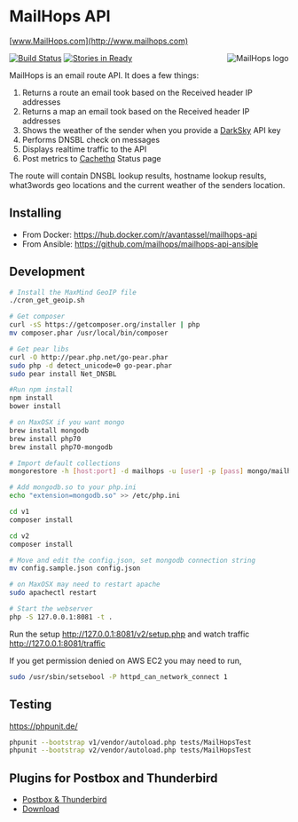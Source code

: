 # MailHops API
[www.MailHops.com](http://www.mailhops.com)

<img src="https://www.mailhops.com/images/logos/logo.png" alt="MailHops logo" title="MailHops" align="right" />

[![Build Status](https://travis-ci.org/MailHops/mailhops-node.svg)](https://travis-ci.org/MailHops/mailhops-node)
[![Stories in Ready](https://badge.waffle.io/avantassel/mailhops-api.png?label=ready&title=Ready)](https://waffle.io/avantassel/mailhops-api)

MailHops is an email route API. It does a few things:

1. Returns a route an email took based on the Received header IP addresses
1. Returns a map an email took based on the Received header IP addresses
1. Shows the weather of the sender when you provide a [DarkSky](https://darksky.net) API key
1. Performs DNSBL check on messages
1. Displays realtime traffic to the API
1. Post metrics to [Cachethq](https://cachethq.io/) Status page

The route will contain DNSBL lookup results, hostname lookup results, what3words geo locations and the current weather of the senders location.

## Installing

* From Docker: https://hub.docker.com/r/avantassel/mailhops-api
* From Ansible: https://github.com/mailhops/mailhops-api-ansible

## Development
```sh
# Install the MaxMind GeoIP file
./cron_get_geoip.sh

# Get composer
curl -sS https://getcomposer.org/installer | php
mv composer.phar /usr/local/bin/composer

# Get pear libs
curl -O http://pear.php.net/go-pear.phar
sudo php -d detect_unicode=0 go-pear.phar
sudo pear install Net_DNSBL

#Run npm install
npm install
bower install

# on MaxOSX if you want mongo
brew install mongodb
brew install php70
brew install php70-mongodb

# Import default collections
mongorestore -h [host:port] -d mailhops -u [user] -p [pass] mongo/mailhops/

# Add mongodb.so to your php.ini
echo "extension=mongodb.so" >> /etc/php.ini

cd v1
composer install

cd v2
composer install

# Move and edit the config.json, set mongodb connection string
mv config.sample.json config.json

# on MaxOSX may need to restart apache
sudo apachectl restart

# Start the webserver
php -S 127.0.0.1:8081 -t .
```

Run the setup http://127.0.0.1:8081/v2/setup.php and watch traffic http://127.0.0.1:8081/traffic

If you get permission denied on AWS EC2 you may need to run,

```sh
sudo /usr/sbin/setsebool -P httpd_can_network_connect 1
```

## Testing

https://phpunit.de/

```sh
phpunit --bootstrap v1/vendor/autoload.php tests/MailHopsTest
phpunit --bootstrap v2/vendor/autoload.php tests/MailHopsTest
```

## Plugins for Postbox and Thunderbird
- [Postbox & Thunderbird](https://github.com/mailhops/mailhops-plugin)
- [Download](https://addons.mozilla.org/en-US/thunderbird/addon/mailhops/)
